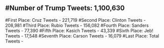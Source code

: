 #Number of Trump Tweets: 1,100,630
---
#First Place: Cruz Tweets - 221,719
#Second Place: Clinton Tweets - 208,981
#Third Place: Rubio Tweets - 156,082
#Fourth Place: Sanders Tweets - 77,390
#Fifth Place: Kasich Tweets - 43,339
#Sixth Place: Jeb! Tweets - 17,548
#Seventh Place: Carson Tweets - 16,079
#Last Place: Total Tweets -  
